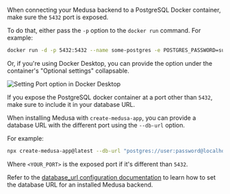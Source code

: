 When connecting your Medusa backend to a PostgreSQL Docker container, make sure the `5432` port is exposed.

To do that, either pass the `-p` option to the `docker run` command. For example:

```bash
docker run -d -p 5432:5432 --name some-postgres -e POSTGRES_PASSWORD=supersecret postgres
```

Or, if you're using Docker Desktop, you can provide the option under the container's "Optional settings" collapsable.

![Setting Port option in Docker Desktop](https://res.cloudinary.com/dza7lstvk/image/upload/v1699952615/Medusa%20Docs/Screenshots/Screenshot_2023-11-14_at_10.56.04_AM_nsur0q.png)

If you expose the PostgreSQL docker container at a port other than `5432`, make sure to include it in your database URL.

When installing Medusa with `create-medusa-app`, you can provide a database URL with the different port using the `--db-url` option.

For example:

```bash
npx create-medusa-app@latest --db-url "postgres://user:password@localhost:<YOUR_PORT>/medusa-store"
```

Where `<YOUR_PORT>` is the exposed port if it's different than `5432`.

Refer to the [database_url configuration documentation](../../development/backend/configurations.md#database_url) to learn how to set the database URL for an installed Medusa backend.
